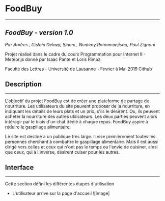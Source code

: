 # FoodBuy
---
## _FoodBuy - version 1.0_

_Par Andres , Gislain Delavy, Sinem , Nomeny Ramamonjisoa, Paul Zignani_

Projet réalisé dans le cadre du cours Programmation pour Internet II - Meteor.js donné par Isaac Pante et Loris Rimaz

Faculté des Lettres - Université de Lausanne - Février à Mai 2019 Github

## Description
---
L'objectif du projet FoodBuy est de créer une plateforme de partage de nourriture. Les utilisateurs du site peuvent proposer 
de la nourriture, en indiquant les détails de leurs plats et un prix, s'ils le désirent. Ou, ils peuvent acheter la nourriture des
autres utilisateurs. Les deux parties peuvent alors intéragir par le biais d'un chat dédié à chaque repas. FoodBuy aspire à réduire
le gaspillage alimentaire.

Le site est destiné à un publique très large. Il vise premièrement toutes les personnes cherchant à combattre le gaspillage alimentaire. 
Mais il est aussi dirigé vers celles et ceux qui n'ont pas le temps ou l'envie de cuisiner, ainsi que ceux, qui à l'inverse, désirent cuiser 
pour les autres.

## Interface
---
Cette section défini les différentes étapes d'utilisation
- L'utilisateur arrive sur la page d'accueil
![image]
